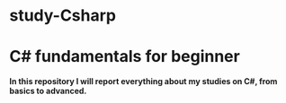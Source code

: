 # study-Csharp

# C# fundamentals for beginner

**In this repository I will report everything about my studies on C#, from basics to advanced.**
